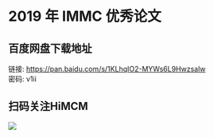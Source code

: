 # 2019 年 IMMC 优秀论文

## 百度网盘下载地址

链接: https://pan.baidu.com/s/1KLhqIO2-MYWs6L9Hwzsalw  
密码: v1ii

## 扫码关注HiMCM
![](https://avatars2.githubusercontent.com/u/16745793?s=200&v=4)

